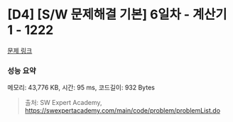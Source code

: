 # [D4] [S/W 문제해결 기본] 6일차 - 계산기1 - 1222 

[문제 링크](https://swexpertacademy.com/main/code/problem/problemDetail.do?contestProbId=AV14mbSaAEwCFAYD) 

### 성능 요약

메모리: 43,776 KB, 시간: 95 ms, 코드길이: 932 Bytes



> 출처: SW Expert Academy, https://swexpertacademy.com/main/code/problem/problemList.do